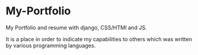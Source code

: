 # My-Portfolio
My Portfolio and resume with django, CSS/HTMl and JS.

It is a place in order to indicate my capabilities to others which was written by various programming languages.
